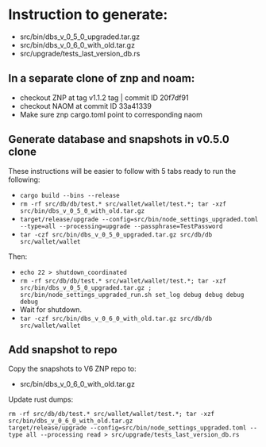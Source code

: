 # Instruction to generate:
 * src/bin/dbs_v_0_5_0_upgraded.tar.gz
 * src/bin/dbs_v_0_6_0_with_old.tar.gz
 * src/upgrade/tests_last_version_db.rs

## In a separate clone of znp and noam:
 * checkout ZNP at tag v1.1.2 tag | commit ID 20f7df91
 * checkout NAOM at commit ID 33a41339
 * Make sure znp cargo.toml point to corresponding naom

## Generate database and snapshots in v0.5.0 clone

These instructions will be easier to follow with 5 tabs ready to run the following:
 * `cargo build --bins --release`
 * `rm -rf src/db/db/test.* src/wallet/wallet/test.*; tar -xzf src/bin/dbs_v_0_5_0_with_old.tar.gz`
 * `target/release/upgrade --config=src/bin/node_settings_upgraded.toml --type=all --processing=upgrade --passphrase=TestPassword`
 * `tar -czf src/bin/dbs_v_0_5_0_upgraded.tar.gz src/db/db src/wallet/wallet`

 Then:
 * `echo 22 > shutdown_coordinated`
 * `rm -rf src/db/db/test.* src/wallet/wallet/test.*; tar -xzf src/bin/dbs_v_0_5_0_upgraded.tar.gz ; src/bin/node_settings_upgraded_run.sh set_log debug debug debug debug`
 * Wait for shutdown.
 * `tar -czf src/bin/dbs_v_0_6_0_with_old.tar.gz src/db/db src/wallet/wallet`

## Add snapshot to repo

Copy the snapshots to V6 ZNP repo to:
 * src/bin/dbs_v_0_6_0_with_old.tar.gz

Update rust dumps:

```
rm -rf src/db/db/test.* src/wallet/wallet/test.*; tar -xzf src/bin/dbs_v_0_6_0_with_old.tar.gz
target/release/upgrade --config=src/bin/node_settings_upgraded.toml --type all --processing read > src/upgrade/tests_last_version_db.rs
```
